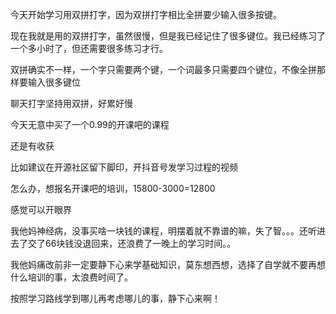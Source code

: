 今天开始学习用双拼打字，因为双拼打字相比全拼要少输入很多按键。

现在我就是用的双拼打字，虽然很慢，但是我已经记住了很多键位。我已经练习了一个多小时了，但还需要很多练习才行。

双拼确实不一样，一个字只需要两个键，一个词最多只需要四个键位，不像全拼那样要输入很多键位



聊天打字坚持用双拼，好累好慢



今天无意中买了一个0.99的开课吧的课程

还是有收获

比如建议在开源社区留下脚印，开抖音号发学习过程的视频

怎么办，想报名开课吧的培训，15800-3000=12800

感觉可以开眼界



我他妈神经病，没事买啥一块钱的课程，明摆着就不靠谱的嘛，失了智。。。还听进去了交了66块钱没退回来，还浪费了一晚上的学习时间。。

我他妈痛改前非一定要静下心来学基础知识，莫东想西想，选择了自学就不要再想什么培训的事，太浪费时间了。

按照学习路线学到哪儿再考虑哪儿的事，静下心来啊！